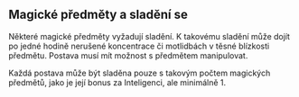 ## Magické předměty a sladění se

Některé magické předměty vyžadují sladění. K takovému sladění může dojít po jedné hodině nerušené koncentrace či motlidbách v těsné blízkosti předmětu. Postava musí mít možnost s předmětem manipulovat.

Každá postava může být sladěna pouze s takovým počtem magických předmětů, jako je její bonus za Inteligenci, ale minimálně 1.

